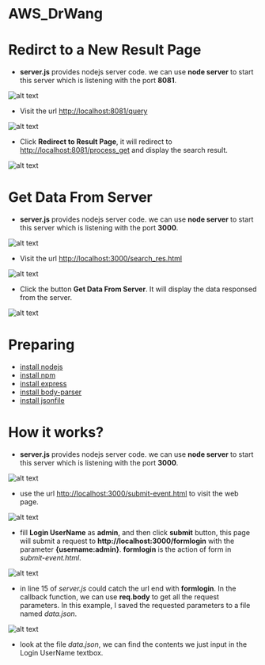 # AWS_DrWang

Redirct to a New Result Page
====
* **server.js** provides nodejs server code. we can use **node server** to start this server which is listening with the port **8081**.

 ![alt text](https://github.com/jilianggqq/AWS_DrWang/blob/master/pictures/startserver.png "Start Server")

* Visit the url [http://localhost:8081/query](http://localhost:8081/query)

 ![alt text](https://github.com/jilianggqq/AWS_DrWang/blob/master/pictures/searchfilter.png "search filter")

* Click **Redirect to Result Page**, it will redirect to [http://localhost:8081/process_get](http://localhost:8081/process_get) and display the search result.

![alt text](https://github.com/jilianggqq/AWS_DrWang/blob/master/pictures/searchresult.png "search result")

Get Data From Server
=====
* **server.js** provides nodejs server code. we can use **node server** to start this server which is listening with the port **3000**.

 ![alt text](https://github.com/jilianggqq/AWS_DrWang/blob/master/pictures/startserver.png "Start Server")
* Visit the url [http://localhost:3000/search_res.html](http://localhost:3000/search_res.html)

 ![alt text](https://github.com/jilianggqq/AWS_DrWang/blob/master/pictures/search_res.png "Start Server")
* Click the button **Get Data From Server**. It will display the data responsed from the server.

 ![alt text](https://github.com/jilianggqq/AWS_DrWang/blob/master/pictures/serverdata.png "Start Server")

Preparing
=====
* [install nodejs](http://www.hostingadvice.com/how-to/install-nodejs-ubuntu-14-04/)
* [install npm](http://blog.npmjs.org/post/85484771375/how-to-install-npm)
* [install express](https://www.npmjs.com/package/express)
* [install body-parser](https://www.npmjs.com/package/body-parser)
* [install jsonfile](https://www.npmjs.com/package/jsonfile)

How it works?
=====
* **server.js** provides nodejs server code. we can use **node server** to start this server which is listening with the port **3000**.

 ![alt text](https://github.com/jilianggqq/AWS_DrWang/blob/master/pictures/startserver.png "Start Server")

* use the url [http://localhost:3000/submit-event.html](http://localhost:3000/submit-event.html) to visit the web page.

 ![alt text](https://github.com/jilianggqq/AWS_DrWang/blob/master/pictures/visit.png "Visit web")

* fill **Login UserName** as **admin**, and then click **submit** button, this page will submit a request to **http://localhost:3000/formlogin** with the parameter **{username:admin}**. **formlogin** is the action of form in _submit-event.html_.

 ![alt text](https://github.com/jilianggqq/AWS_DrWang/blob/master/pictures/submit.png "submit")

* in line 15 of _server.js_ could catch the url end with **formlogin**. In the callback function, we can use **req.body** to get all the request parameters. In this example, I saved the requested parameters to a file named _data.json_.

 ![alt text](https://github.com/jilianggqq/AWS_DrWang/blob/master/pictures/server.png "SErver")

* look at the file _data.json_, we can find the contents we just input in the Login UserName textbox.
